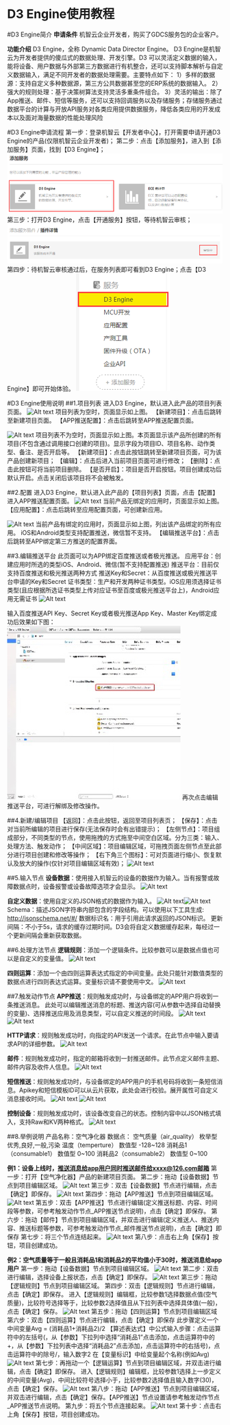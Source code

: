 

D3 Engine使用教程
========

#D3 Engine简介
**申请条件**
机智云企业开发者，购买了GDCS服务包的企业客户。

 **功能介绍**
D3 Engine，全称 Dynamic Data Director Engine。
D3 Engine是机智云为开发者提供的傻瓜式的数据处理、开发引擎。D3 可以灵活定义数据的输入，能将设备、用户数据与外部第三方数据进行有机整合，还可以支持脚本解析与自定义数据输入，满足不同开发者的数据处理需要。主要特点如下：
1）多样的数据源：支持自定义多种数据源，第三方公共数据甚至您的ERP系统的数据输入。
2）强大的规则处理：基于决策树算法支持灵活多重条件组合。
3）灵活的输出：除了App推送、邮件、短信等服务，还可以支持回调服务以及存储服务；存储服务通过数据平台的计算与开放API服务对各类应用提供数据服务，降低各类应用的开发成本以及面对海量数据的性能处理风险

#D3 Engine申请流程
第一步：登录机智云【开发者中心】，打开需要申请开通D3 Engine的产品(仅限机智云企业开发者)；
第二步：点击【添加服务】，进入到【添加服务】页面，找到【D3 Engine】；
![Alt text](/assets/zh-cn/UserManual/D3/image5.png)
第三步：打开D3 Engine，点击【开通服务】按钮，等待机智云审核；
![Alt text](/assets/zh-cn/UserManual/D3/image6.png)
第四步：待机智云审核通过后，在服务列表即可看到D3 Engine；点击【D3 Engine】即可开始体验。
![Alt text](/assets/zh-cn/UserManual/D3/image7.png)


#D3 Engine使用说明
##1.项目列表
进入D3 Engine，默认进入此产品的项目列表页面。
![Alt text](./image8.png)
项目列表为空时，页面显示如上图。
【新建项目】：点击后跳转至新建项目页面。
【APP推送配置】：点击后跳转至APP推送配置页面。

![Alt text](./image9.png)
项目列表不为空时，页面显示如上图。本页面显示该产品所创建的所有项目(不包含通过调用接口创建的项目)。显示字段为项目ID、项目名称、动作类型、备注、是否开启等。
【新建项目】：点击此按钮跳转至新建项目页面，可为该产品创建新项目；
【编辑】：点击后进入当前项目页面可进行修改；
【删除】：点击此按钮可将当前项目删除。
【是否开启】：项目是否开启按钮。项目创建成功后默认开启。点击关闭后该项目将不会被触发。

##2.配置
进入D3 Engine，默认进入此产品的【项目列表】页面，点击【配置】进入APP推送配置页面。
![Alt text](./image10.png)
当前产品无绑定的应用时，页面显示如上图。
【应用配置】：点击后跳转至应用配置页面，可创建新应用。

![Alt text](./image11.png)
当前产品有绑定的应用时，页面显示如上图，列出该产品绑定的所有应用。
iOS和Android类型支持配置推送，微信暂不支持。
【编辑推送平台】：点击后跳转至APP绑定第三方推送的配置界面。

##3.编辑推送平台
此页面可以为APP绑定百度推送或者极光推送。
应用平台：创建应用时所选的类型iOS、Android、微信(暂不支持配置推送)
推送平台：目前仅支持百度推送和极光推送两种方式
推送Key和Secret：从百度推送或极光推送平台申请的Key和Secret
证书类型：生产和开发两种证书类型。iOS应用须选择证书类型(且应根据所选证书类型上传对应证书至百度或极光推送平台上)，Android应用无需证书
![Alt text](./image12.png)

输入百度推送API Key、Secret Key或者极光推送App Key、Master Key绑定成功后效果如下图：
![Alt text](./image13.png)
再次点击编辑推送平台，可进行解绑及修改操作。

##4.新建/编辑项目
【返回】：点击此按钮，返回至项目列表页；
【保存】：点击对当前所编辑的项目进行保存(无法保存时会有出错提示)；
【左侧节点】：项目组成部分，不同类型的节点，使用拖拽的方式拖至中间空白区域。分为三类：输入、处理方法、触发动作；
【中间区域】：项目编辑区域，可拖拽页面左侧节点至此部分进行项目创建和修改等操作；
【右下角三个图标】：可对页面进行缩小、恢复默认及放大的操作(仅针对项目编辑区域有效)；
![Alt text](./image14.png)

##5.输入节点
**设备数据**：使用接入机智云的设备的数据作为输入。当有报警或故障数据点时，设备报警或设备故障选项才会显示。
![Alt text](./image15.png)

**自定义数据**：使用自定义的JSON格式的数据作为输入。
![Alt text](./image16.png)![Alt text](./image17.png)
Schema：描述JSON字符串内部包含的字段结构。可以使用以下工具生成:
http://jsonschema.net/#/
数据标识名：用于引用此请求返回的JSON标识。
更新间隔：不小于5s，请求的缓存过期时间。D3会将自定义数据缓存起来，每经过一个更新间隔会重新获取数据。

##6.处理方法节点
**逻辑规则**：添加一个逻辑条件。比较参数可以是数据点值也可以是自定义的变量值。
![Alt text](./image18.png)

**四则运算**：添加一个由四则运算表达式指定的中间变量。此处只能针对数值类型的数据点进行四则表达式运算。变量标识请不要使用中文。
![Alt text](./image19.png)

##7.触发动作节点
**APP推送**：规则触发成功时，与设备绑定的APP用户将收到一条推送消息。
此处可以编辑推送消息的标题、推送内容(可从参数中选择自动替换的变量)、选择推送应用及消息类型，可以自定义推送的时间段。
![Alt text](./image20.png)![Alt text](./image21.png)

**HTTP请求**：规则触发成功时，向指定的API发送一个请求。在此节点中输入要请求API的详细参数。
![Alt text](./image22.png)

**邮件**：规则触发成功时，指定的邮箱将收到一封推送邮件。此节点定义邮件主题、邮件内容及收件人信息。
![Alt text](./image23.png)

**短信推送**：规则触发成功时，与设备绑定的APP用户的手机号码将收到一条短信消息。Apikey和短信模板ID可以从云片获取，此处会进行校验。展开属性可自定义消息接收时间。
![Alt text](./image24.png)
![Alt text](./image25.png)

**控制设备**：规则触发成功时，该设备改变自己的状态。控制内容中以JSON格式填入，支持Raw和KV两种格式。
![Alt text](./image26.png)

##8.举例说明
产品名称：空气净化器
数据点：
空气质量（air_quality）	枚举型	优秀,良好,一般,污染
温度（temperture）	数值型	-128~128
消耗品1（consumable1）	数值型	0~100
消耗品2（consumable2）	数值型	0~100

**例1：设备上线时，推送消息给app用户同时推送邮件给xxxx@126.com邮箱**
第一步：打开【空气净化器】产品的新建项目页面。
第二步：拖动【设备数据】节点到项目编辑区域。
![Alt text](./image27.png)
第三步：双击【设备数据】节点进行编辑，点击【确定】即保存。
![Alt text](./image28.png)
第四步：拖动【APP推送】节点到项目编辑区域。
![Alt text](./image29.png)
第五步：双击【APP推送】节点进行编辑(定义推送标题、内容、时间段等参数，可参考触发动作节点_APP推送节点说明)，点击【确定】即保存。
第六步：拖动【邮件】节点到项目编辑区域，并双击进行编辑(定义推送人、推送内容、推送标题等参数，可参考触发动作节点_邮件推送节点说明)，点击【确定】即保存
第七步：将三个节点连结起来。
![Alt text](./image30.png)
第八步：点击右上角【保存】按钮，项目创建成功。

**例2：空气质量等于一般且消耗品1和消耗品2的平均值小于30时，推送消息给app用户**
第一步：拖动【设备数据】节点到项目编辑区域。
![Alt text](./image27.png)
第二步：双击进行编辑，选择设备上报状态，点击【确定】即保存。
![Alt text](./image31.png)
第三步：拖动【逻辑规则】节点到项目编辑区域。
第四步：双击【逻辑规则】节点进行编辑，点击【确定】即保存。
进入【逻辑规则】编辑框，比较参数1选择数据点值(空气质量)，比较符号选择等于，比较参数2选择值且从下拉列表中选择具体值(一般)，点击【确定】保存。
![Alt text](./image32.png)
第五步：拖动【四则运算】节点到项目编辑区域
第六步：双击【四则运算】节点进行编辑，点击【确定】即保存
此步骤定义一个中间变量Avg = (消耗品1+消耗品2)/2
【算述表达式】中公式输入步骤：点击运算符中的左括号(，从【参数】下拉列中选择“消耗品1”点击添加，点击运算符中的+，从【参数】下拉列表中选择“消耗品2”点击添加，点击运算符中的右括号)，点击运算符中的除号/，输入数字2
在【变量标识】中给变量起个名称(例如Avg)
![Alt text](./image33.png)
第七步：再拖动一个【逻辑运算】节点到项目编辑区域，并双击进行编辑，点击【确定】即保存。
进入【逻辑规则】编辑框，比较参数1选择上一步定义的中间变量(Avg)，中间比较符号选择小于，比较参数2选择值且输入数字(30)，点击【确定】保存。
![Alt text](./image34.png)
第八步：拖动【APP推送】节点到项目编辑区域，并双击进行编辑，点击【确定】保存。【APP推送】节点设置请参考触发动作节点_APP推送节点说明。
第九步：将五个节点连接起来。
![Alt text](./image35.png)
第十步：点击右上角【保存】按钮，项目创建成功。
